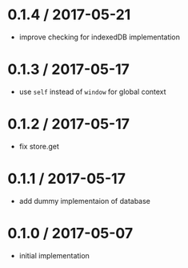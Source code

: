 
0.1.4 / 2017-05-21
==================

 * improve checking for indexedDB implementation

0.1.3 / 2017-05-17
==================

 * use `self` instead of `window` for global context

0.1.2 / 2017-05-17
==================

 * fix store.get

0.1.1 / 2017-05-17
==================

 * add dummy implementaion of database

0.1.0 / 2017-05-07
==================

 * initial implementation
